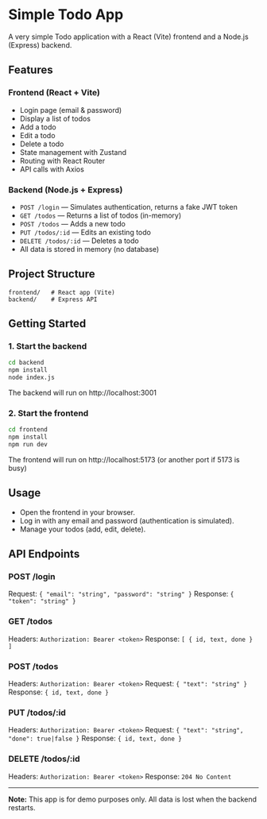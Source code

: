 # Simple Todo App

A very simple Todo application with a React (Vite) frontend and a Node.js (Express) backend.

## Features

### Frontend (React + Vite)
- Login page (email & password)
- Display a list of todos
- Add a todo
- Edit a todo
- Delete a todo
- State management with Zustand
- Routing with React Router
- API calls with Axios

### Backend (Node.js + Express)
- `POST /login` — Simulates authentication, returns a fake JWT token
- `GET /todos` — Returns a list of todos (in-memory)
- `POST /todos` — Adds a new todo
- `PUT /todos/:id` — Edits an existing todo
- `DELETE /todos/:id` — Deletes a todo
- All data is stored in memory (no database)

## Project Structure

```
frontend/   # React app (Vite)
backend/    # Express API
```

## Getting Started

### 1. Start the backend
```sh
cd backend
npm install
node index.js
```
The backend will run on http://localhost:3001

### 2. Start the frontend
```sh
cd frontend
npm install
npm run dev
```
The frontend will run on http://localhost:5173 (or another port if 5173 is busy)

## Usage
- Open the frontend in your browser.
- Log in with any email and password (authentication is simulated).
- Manage your todos (add, edit, delete).

## API Endpoints

### POST /login
Request: `{ "email": "string", "password": "string" }`
Response: `{ "token": "string" }`

### GET /todos
Headers: `Authorization: Bearer <token>`
Response: `[ { id, text, done } ]`

### POST /todos
Headers: `Authorization: Bearer <token>`
Request: `{ "text": "string" }`
Response: `{ id, text, done }`

### PUT /todos/:id
Headers: `Authorization: Bearer <token>`
Request: `{ "text": "string", "done": true|false }`
Response: `{ id, text, done }`

### DELETE /todos/:id
Headers: `Authorization: Bearer <token>`
Response: `204 No Content`

---

**Note:** This app is for demo purposes only. All data is lost when the backend restarts.
